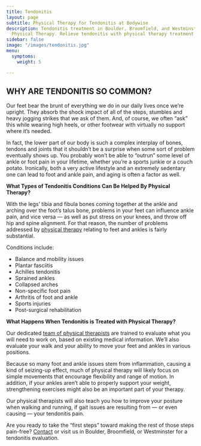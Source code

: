 ```yaml
---
title: Tendonitis
layout: page
subtitle: Physical Therapy for Tendonitis at Bodywise
description: Tendonitis treatment in Boulder, Broomfield, and Westminster at Bodywise
  Physical Therapy. Relieve tendonitis with physical therapy treatment.
sidebar: false
image: "/images/tendonitis.jpg"
menu:
  symptoms:
    weight: 5

---
```

## WHY ARE TENDONITIS SO COMMON?

Our feet bear the brunt of everything we do in our daily lives once we’re upright. They absorb the shock impact of all of the steps, stumbles and heavy jogging strikes that we ask of them. And, of course, we often “ask” this while wearing high heels, or other footwear with virtually no support where it’s needed.

In fact, the lower part of our body is such a complex interplay of bones, tendons and joints that it shouldn’t be a surprise when some sort of problem eventually shows up. You probably won’t be able to “outrun” some level of ankle or foot pain in your lifetime, whether you’re a sports junkie or a couch potato. Ironically, both a very active lifestyle and an extremely sedentary one can lead to foot and ankle pain, and aging is often a factor as well.

**What Types of Tendonitis Conditions Can Be Helped By Physical Therapy?**

With the legs’ tibia and fibula bones coming together at the ankle and arching over the foot’s talus bone, problems in your feet can influence ankle pain, and vice versa — as well as put stress on your knees, and throw off hip and spine alignment. For that reason, the number of problems addressed by [physical therapy](/) relating to feet and ankles is fairly substantial.

Conditions include:

- Balance and mobility issues
- Plantar fasciitis
- Achilles tendonitis
- Sprained ankles
- Collapsed arches
- Non-specific foot pain
- Arthritis of foot and ankle
- Sports injuries
- Post-surgical rehabilitation

**What Happens When Tendonitis is Treated with Physical Therapy?**

Our dedicated [team of physical therapists](/our-staff/) are trained to evaluate what you will need to work on, based on existing medical information. We’ll also evaluate your walk and your ability to move your feet and ankles in various positions.

Because so many foot and ankle issues stem from inflammation, causing a kind of seizing-up effect, much of physical therapy will likely focus on simple movements that encourage flexibility and range of motion. In addition, if your ankles aren’t able to properly support your weight, strengthening exercises might also be an important part of your therapy.

Our physical therapists will also teach you how to improve your posture when walking and running, if gait issues are resulting from — or even causing — your tendonitis pain.

Are you ready to take the “first steps” toward making the rest of those steps pain-free? [Contact](/contact-us/) or visit us in Boulder, Broomfield, or Westminster for a tendonitis evaluation.